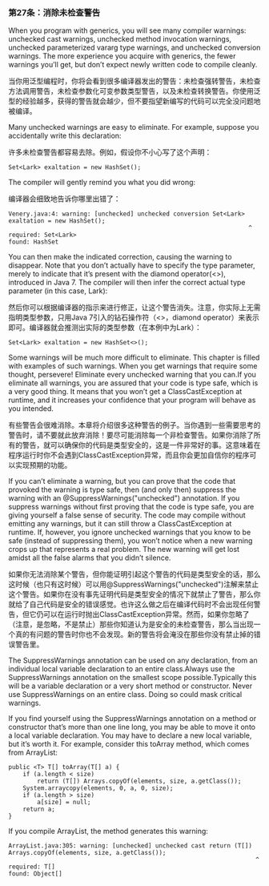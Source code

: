### 第27条：消除未检查警告

When you program with generics, you will see many compiler warnings: unchecked cast warnings, unchecked method invocation warnings, unchecked parameterized vararg type warnings, and unchecked conversion warnings. The more experience you acquire with generics, the fewer warnings you’ll get, but don’t expect newly written code to compile cleanly.

当你用泛型编程时，你将会看到很多编译器发出的警告：未检查强转警告，未检查方法调用警告，未检查参数化可变参数类型警告，以及未检查转换警告。你使用泛型的经验越多，获得的警告就会越少，但不要指望新编写的代码可以完全没问题地被编译。

Many unchecked warnings are easy to eliminate. For example, suppose you accidentally write this declaration:

许多未检查警告都容易去除。例如，假设你不小心写了这个声明：

```
Set<Lark> exaltation = new HashSet();
```

The compiler will gently remind you what you did wrong:

编译器会细致地告诉你哪里出错了：

```
Venery.java:4: warning: [unchecked] unchecked conversion Set<Lark> exaltation = new HashSet();
                                                                   ^ 
required: Set<Lark>
found: HashSet
```

You can then make the indicated correction, causing the warning to disappear. Note that you don’t actually have to specify the type parameter, merely to indicate that it’s present with the diamond operator\(&lt;&gt;\), introduced in Java 7. The compiler will then infer the correct actual type parameter \(in this case, Lark\):

然后你可以根据编译器的指示来进行修正，让这个警告消失。注意，你实际上无需指明类型参数，只用Java 7引入的钻石操作符（&lt;&gt;，diamond operator）来表示即可。编译器就会推测出实际的类型参数（在本例中为Lark）：

```
Set<Lark> exaltation = new HashSet<>();
```

Some warnings will be much more difficult to eliminate. This chapter is filled with examples of such warnings. When you get warnings that require some thought, persevere! Eliminate every unchecked warning that you can.If you eliminate all warnings, you are assured that your code is type safe, which is a very good thing. It means that you won’t get a ClassCastException at runtime, and it increases your confidence that your program will behave as you intended.

有些警告会很难消除。本章将介绍很多这种警告的例子。当你遇到一些需要思考的警告时，请不要就此放弃消除！要尽可能消除每一个非检查警告。如果你消除了所有的警告，就可以确保你的代码是类型安全的，这是一件非常好的事。这意味着在程序运行时你不会遇到ClassCastException异常，而且你会更加自信你的程序可以实现预期的功能。

If you can’t eliminate a warning, but you can prove that the code that provoked the warning is type safe, then \(and only then\) suppress the warning with an @SuppressWarnings\("unchecked"\) annotation. If you suppress warnings without first proving that the code is type safe, you are giving yourself a false sense of security. The code may compile without emitting any warnings, but it can still throw a ClassCastException at runtime. If, however, you ignore unchecked warnings that you know to be safe \(instead of suppressing them\), you won’t notice when a new warning crops up that represents a real problem. The new warning will get lost amidst all the false alarms that you didn’t silence.

如果你无法消除某个警告，但你能证明引起这个警告的代码是类型安全的话，那么这时候（也只有这时候）可以用@SuppressWarnings\("unchecked"\)注解来禁止这个警告。如果你在没有事先证明代码是类型安全的情况下就禁止了警告，那么你就给了自己代码是安全的错误感觉。也许这么做之后在编译代码时不会出现任何警告，但它仍可以在运行时抛出ClassCastException异常。然而，如果你忽略了（注意，是忽略，不是禁止）那些你知道认为是安全的未检查警告，那么当出现一个真的有问题的警告时你也不会发现。新的警告将会淹没在那些你没有禁止掉的错误警告里。

The SuppressWarnings annotation can be used on any declaration, from an individual local variable declaration to an entire class.Always use the SuppressWarnings annotation on the smallest scope possible.Typically this will be a variable declaration or a very short method or constructor. Never use SuppressWarnings on an entire class. Doing so could mask critical warnings.

If you find yourself using the SuppressWarnings annotation on a method or constructor that’s more than one line long, you may be able to move it onto a local variable declaration. You may have to declare a new local variable, but it’s worth it. For example, consider this toArray method, which comes from ArrayList:

```
public <T> T[] toArray(T[] a) { 
    if (a.length < size)
        return (T[]) Arrays.copyOf(elements, size, a.getClass()); 
    System.arraycopy(elements, 0, a, 0, size);
    if (a.length > size)
        a[size] = null; 
    return a;
}
```

If you compile ArrayList, the method generates this warning:

```
ArrayList.java:305: warning: [unchecked] unchecked cast return (T[]) Arrays.copyOf(elements, size, a.getClass());
                                                                     ^ 
required: T[]
found: Object[]
```



